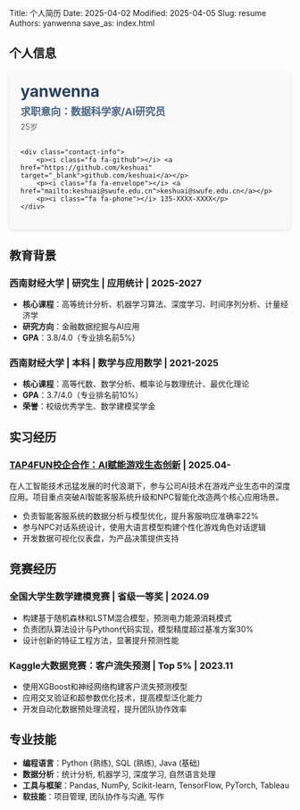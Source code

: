Title: 个人简历
Date: 2025-04-02
Modified: 2025-04-05
Slug: resume
Authors: yanwenna
save_as: index.html


## 个人信息

<div class="personal-info">
    <div class="info-header">
        <h2 class="name">yanwenna</h2>
        <p class="position">求职意向：数据科学家/AI研究员</p>
        <p class="age">25岁</p>
    </div>
    
    <div class="contact-info">
        <p><i class="fa fa-github"></i> <a href="https://github.com/keshuai" target="_blank">github.com/keshuai</a></p>
        <p><i class="fa fa-envelope"></i> <a href="mailto:keshuai@swufe.edu.cn">keshuai@swufe.edu.cn</a></p>
        <p><i class="fa fa-phone"></i> 135-XXXX-XXXX</p>
    </div>
</div>

<style>
.personal-info {
    display: flex;
    flex-direction: column;
    padding: 20px;
    background-color: #f9f9f9;
    border-radius: 8px;
    margin-bottom: 30px;
    box-shadow: 0 2px 5px rgba(0,0,0,0.1);
}

.info-header {
    margin-bottom: 15px;
}

.info-header .name {
    font-size: 28px;
    margin: 0 0 5px 0;
    color: #2a3f5f;
}

.info-header .position {
    font-size: 18px;
    font-weight: bold;
    margin: 0 0 5px 0;
    color: #4b6584;
}

.info-header .age {
    margin: 0;
    color: #666;
}

.contact-info {
    display: flex;
    flex-wrap: wrap;
    gap: 20px;
}

.contact-info p {
    margin: 0;
}

.contact-info i {
    margin-right: 8px;
    color: #4b6584;
}

.contact-info a {
    color: #3498db;
    text-decoration: none;
}

.contact-info a:hover {
    text-decoration: underline;
}

@media (max-width: 768px) {
    .contact-info {
        flex-direction: column;
        gap: 10px;
    }
}
</style>

## 教育背景

### 西南财经大学 | 研究生 | 应用统计 | 2025-2027
- **核心课程**：高等统计分析、机器学习算法、深度学习、时间序列分析、计量经济学
- **研究方向**：金融数据挖掘与AI应用
- **GPA**：3.8/4.0（专业排名前5%）

### 西南财经大学 | 本科 | 数学与应用数学 | 2021-2025
- **核心课程**：高等代数、数学分析、概率论与数理统计、最优化理论
- **GPA**：3.7/4.0（专业排名前10%）
- **荣誉**：校级优秀学生、数学建模奖学金

## 实习经历

### [TAP4FUN校企合作：AI赋能游戏生态创新]({filename}/projects/tap4fun.md) | 2025.04-

在人工智能技术迅猛发展的时代浪潮下，参与公司AI技术在游戏产业生态中的深度应用。项目重点突破AI智能客服系统升级和NPC智能化改造两个核心应用场景。

- 负责智能客服系统的数据分析与模型优化，提升客服响应准确率22%
- 参与NPC对话系统设计，使用大语言模型构建个性化游戏角色对话逻辑
- 开发数据可视化仪表盘，为产品决策提供支持

## 竞赛经历

### 全国大学生数学建模竞赛 | 省级一等奖 | 2024.09
- 构建基于随机森林和LSTM混合模型，预测电力能源消耗模式
- 负责团队算法设计与Python代码实现，模型精度超过基准方案30%
- 设计创新的特征工程方法，显著提升预测性能

### Kaggle大数据竞赛：客户流失预测 | Top 5% | 2023.11
- 使用XGBoost和神经网络构建客户流失预测模型
- 应用交叉验证和超参数优化技术，提高模型泛化能力
- 开发自动化数据预处理流程，提升团队协作效率

## 专业技能

- **编程语言**：Python (熟练), SQL (熟练), Java (基础)
- **数据分析**：统计分析, 机器学习, 深度学习, 自然语言处理
- **工具与框架**：Pandas, NumPy, Scikit-learn, TensorFlow, PyTorch, Tableau
- **软技能**：项目管理, 团队协作与沟通, 写作 